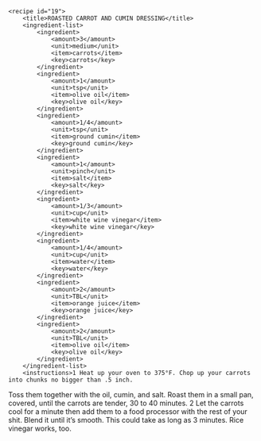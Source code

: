 <?xml version="1.0" encoding="UTF-8"?>
<!DOCTYPE gourmetDoc>
<gourmetDoc>

	<recipe id="19">
		<title>ROASTED CARROT AND CUMIN DRESSING</title>
		<ingredient-list>
			<ingredient>
				<amount>3</amount>
				<unit>medium</unit>
				<item>carrots</item>
				<key>carrots</key>
			</ingredient>
			<ingredient>
				<amount>1</amount>
				<unit>tsp</unit>
				<item>olive oil</item>
				<key>olive oil</key>
			</ingredient>
			<ingredient>
				<amount>1/4</amount>
				<unit>tsp</unit>
				<item>ground cumin</item>
				<key>ground cumin</key>
			</ingredient>
			<ingredient>
				<amount>1</amount>
				<unit>pinch</unit>
				<item>salt</item>
				<key>salt</key>
			</ingredient>
			<ingredient>
				<amount>1/3</amount>
				<unit>cup</unit>
				<item>white wine vinegar</item>
				<key>white wine vinegar</key>
			</ingredient>
			<ingredient>
				<amount>1/4</amount>
				<unit>cup</unit>
				<item>water</item>
				<key>water</key>
			</ingredient>
			<ingredient>
				<amount>2</amount>
				<unit>TBL</unit>
				<item>orange juice</item>
				<key>orange juice</key>
			</ingredient>
			<ingredient>
				<amount>2</amount>
				<unit>TBL</unit>
				<item>olive oil</item>
				<key>olive oil</key>
			</ingredient>
		</ingredient-list>
		<instructions>1 Heat up your oven to 375°F. Chop up your carrots into chunks no bigger than .5 inch.
Toss them together with the oil, cumin, and salt. Roast them in a small pan, covered, until the
carrots are tender, 30 to 40 minutes.
2 Let the carrots cool for a minute then add them to a food processor with the rest of your
shit. Blend it until it’s smooth. This could take as long as 3 minutes.</instructions>
		<modifications>Rice vinegar works, too.</modifications>
	</recipe>

</gourmetDoc>